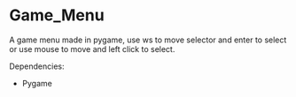 # Game_Menu
A game menu made in pygame, use ws to move selector and enter to select or use mouse to move and left click to select.




Dependencies:
- Pygame
